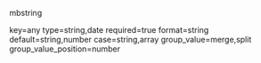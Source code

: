 mbstring

key=any
type=string,date
required=true
format=string
default=string,number
case=string,array
group_value=merge,split
group_value_position=number